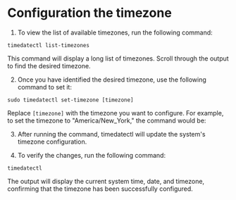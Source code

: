 # Configuration the timezone

1. To view the list of available timezones, run the following command:

```
timedatectl list-timezones
```
This command will display a long list of timezones. Scroll through the output to find the desired timezone.

2. Once you have identified the desired timezone, use the following command to set it:

```
sudo timedatectl set-timezone [timezone]
```
Replace ``[timezone]`` with the timezone you want to configure. For example, to set the timezone to "America/New_York," the command would be:

3. After running the command, timedatectl will update the system's timezone configuration.

4. To verify the changes, run the following command:

```
timedatectl
```

The output will display the current system time, date, and timezone, confirming that the timezone has been successfully configured.